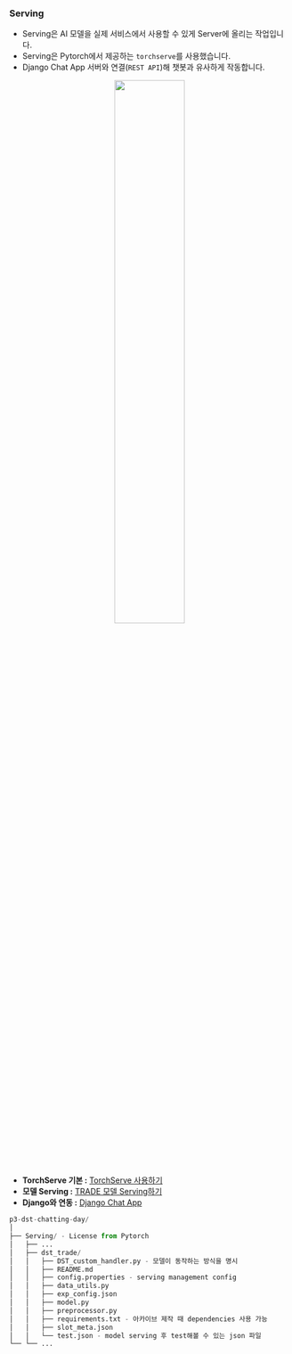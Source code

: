 ### Serving

- Serving은 AI 모델을 실제 서비스에서 사용할 수 있게 Server에 올리는 작업입니다.
- Serving은 Pytorch에서 제공하는 `torchserve`를 사용했습니다.
- Django Chat App 서버와 연결(`REST API`)해 챗봇과 유사하게 작동합니다.

<p align="center"><img src="https://user-images.githubusercontent.com/37205213/120572360-c407a900-c456-11eb-825b-99ec490d7906.png" width="50%" height="50%"></p>


- **TorchServe 기본 :** [TorchServe 사용하기](https://www.notion.so/TorchServe-364c7808daa94abe96590c7655b8eb63)
- **모델 Serving :** [TRADE 모델 Serving하기](https://www.notion.so/TRADE-Serving-b191f5725b9a4daf84d30bf569acfe9c)
- **Django와 연동 :** [Django Chat App](https://www.notion.so/Django-Chat-App-f3d09a4abdcf42b58500b06fa59e77e1)

```python
p3-dst-chatting-day/
│
├── Serving/ - License from Pytorch
│   ├── ...
│   ├── dst_trade/
│   │   ├── DST_custom_handler.py - 모델이 동작하는 방식을 명시
│   │   ├── README.md
│   │   ├── config.properties - serving management config
│   │   ├── data_utils.py
│   │   ├── exp_config.json
│   │   ├── model.py
│   │   ├── preprocessor.py
│   │   ├── requirements.txt - 아카이브 제작 때 dependencies 사용 가능
│   │   ├── slot_meta.json
│   │   └── test.json - model serving 후 test해볼 수 있는 json 파일
└── └── ...
```
